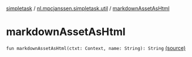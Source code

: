 [simpletask](../index.md) / [nl.mpcjanssen.simpletask.util](index.md) / [markdownAssetAsHtml](.)

# markdownAssetAsHtml

`fun markdownAssetAsHtml(ctxt: Context, name: String): String` [(source)](https://github.com/mpcjanssen/simpletask-android/blob/master/src/main/java/nl/mpcjanssen/simpletask/util/Util.kt#L468)